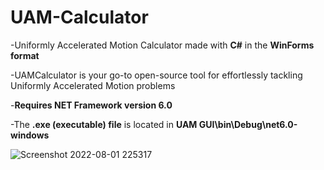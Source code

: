 # UAM-Calculator 
-Uniformly Accelerated Motion Calculator made with **C#** in the **WinForms format**

-UAMCalculator is your go-to open-source tool for effortlessly tackling Uniformly Accelerated Motion problems

-**Requires **NET Framework version 6.0****

-The **.exe (executable) file** is located in **UAM GUI\bin\Debug\net6.0-windows**

![Screenshot 2022-08-01 225317](https://user-images.githubusercontent.com/105403944/182286114-e72ec651-3619-4235-b3d6-c3e98b457ab8.png)
